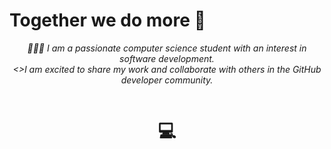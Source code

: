 # Together we do more 🚀

<p align="center">
<em>👨🏻‍💻 I am a passionate computer science student with an interest in software development.
<br> <>I am excited to share my work and collaborate with others in the GitHub developer community.</>
</em>
</p>

<p align="center">
<a href="https://www.linkedin.com/in/edwin-rodr%C3%ADguez-906972236/" target="_blank"><img alt="" src="https://img.shields.io/badge/LinkedIn-000?logo=linkedin&logoColor=white&style=for-the-badge" style="vertical-align:center" /></a></p> 
                                       

# <p align="center">💻</p>

